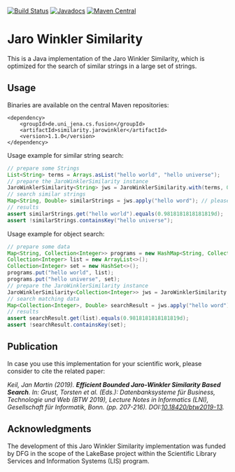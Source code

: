 [![Build Status](https://travis-ci.org/fusion-jena/JaroWinklerSimilarity.svg?branch=master)](https://travis-ci.org/fusion-jena/JaroWinklerSimilarity)
[![Javadocs](https://javadoc.io/badge/de.uni_jena.cs.fusion/similarity.jarowinkler.svg)](https://javadoc.io/doc/de.uni_jena.cs.fusion/similarity.jarowinkler)
[![Maven Central](https://img.shields.io/maven-central/v/de.uni_jena.cs.fusion/similarity.jarowinkler.svg?label=Maven%20Central)](https://search.maven.org/artifact/de.uni_jena.cs.fusion/similarity.jarowinkler/)

# Jaro Winkler Similarity

This is a Java implementation of the Jaro Winkler Similarity, which is optimized for the search of similar strings in a large set of strings.

## Usage

Binaries are available on the central Maven repositories:

```
<dependency>
    <groupId>de.uni_jena.cs.fusion</groupId>
    <artifactId>similarity.jarowinkler</artifactId>
    <version>1.1.0</version>
</dependency>
```

Usage example for similar string search:

```java
// prepare some Strings
List<String> terms = Arrays.asList("hello world", "hello universe");
// prepare the JaroWinklerSimilarity instance
JaroWinklerSimilarity<String> jws = JaroWinklerSimilarity.with(terms, 0.95);
// search similar strings
Map<String, Double> similarStrings = jws.apply("hello word"); // please note the missing "l"
// results
assert similarStrings.get("hello world").equals(0.9818181818181819d);
assert !similarStrings.containsKey("hello universe");
```

Usage example for object search:

```java
// prepare some data
Map<String, Collection<Integer>> programs = new HashMap<String, Collection<Integer>>();
Collection<Integer> list = new ArrayList<>();
Collection<Integer> set = new HashSet<>();
programs.put("hello world", list);
programs.put("hello universe", set);
// prepare the JaroWinklerSimilarity instance
JaroWinklerSimilarity<Collection<Integer>> jws = JaroWinklerSimilarity.with(programs, 0.95);
// search matching data
Map<Collection<Integer>, Double> searchResult = jws.apply("hello word"); // please note the missing "l"
// results
assert searchResult.get(list).equals(0.9818181818181819d);
assert !searchResult.containsKey(set);
```

## Publication
In case you use this implementation for your scientific work, please consider to cite the related paper:

*Keil, Jan Martin (2019). **Efficient Bounded Jaro-Winkler Similarity Based Search**. In:  Grust, Torsten et al. (Eds.): Datenbanksysteme für Business, Technologie und Web (BTW 2019), Lecture Notes in Informatics (LNI), Gesellschaft für Informatik, Bonn. (pp. 207-216). DOI:[10.18420/btw2019-13](https://doi.org/10.18420/btw2019-13).*

## Acknowledgments
The development of this Jaro Winkler Similarity implementation was funded by DFG in the scope of the LakeBase project within the Scientific Library Services and Information Systems (LIS) program.
